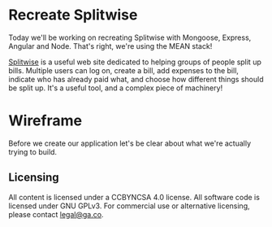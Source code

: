 # Recreate Splitwise
Today we'll be working on recreating Splitwise with Mongoose, Express,
Angular and Node. That's right, we're using the MEAN stack!

[Splitwise](http://splitwise.com/) is a useful web site dedicated to
helping groups of people split up bills. Multiple users can log on,
create a bill, add expenses to the bill, indicate who has already paid
what, and choose how different things should be split up. It's a useful
tool, and a complex piece of machinery!

# Wireframe
Before we create our application let's be clear about what we're actually
trying to build.

## Licensing
All content is licensed under a CC­BY­NC­SA 4.0 license.
All software code is licensed under GNU GPLv3. For commercial use or alternative licensing, please contact legal@ga.co.
